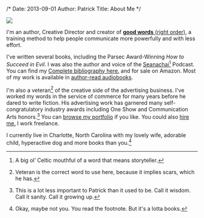/*
Date: 2013-09-01
Author: Patrick
Title: About Me
*/

<div class="searchblob">

<img src="http://www.patrickemclean.com/wp-content/uploads/2011/06/whatsincoffee500x200.jpg">

</div>


I'm an author, Creative Director and creator of [**good words** (right order)](http://www.patrickemclean.com), a training method to help people communicate more powerfully and with less effort. 

I've written several books, including the Parsec Award-Winning _How to Succeed in Evil_. I was also the author and voice of the [Seanachai](http://www.theseanachai.com)[^1] Podcast. You can find my [Complete bibliography here.](http://www.patrickemclean.com/about) and for sale on Amazon. Most of my work is available in [author-read audiobooks](http://podiobooks.com/search/?q=patrick%20mclean#gsc.tab=0&gsc.q=patrick%20mclean&gsc.page=1).

I'm also a veteran[^2] of the creative side of the advertising business. I've worked my words in the service of commerce for many years before he dared to write fiction. His advertising work has garnered many self-congratulatory industry awards including One Show and Communication Arts honors.[^3] You can [browse my portfolio](http://www.patrickemclean.com/portfolio) if you like. You could also [hire me.](mailto:patrickemclean@gmail.com) I work freelance.

I currently live in Charlotte, North Carolina with my lovely wife, adorable child, hyperactive dog and more books than you.[^4]


	
[^1]: A big ol’ Celtic mouthful of a word that means storyteller. 
	
[^2]: Veteran is the correct word to use here, because it implies scars, which he has.

	
[^3]: This is a lot less important to Patrick than it used to be. Call it wisdom. Call it sanity. Call it growing up.

[^4]: Okay, maybe not you. You read the footnote. But it's a lotta books.


